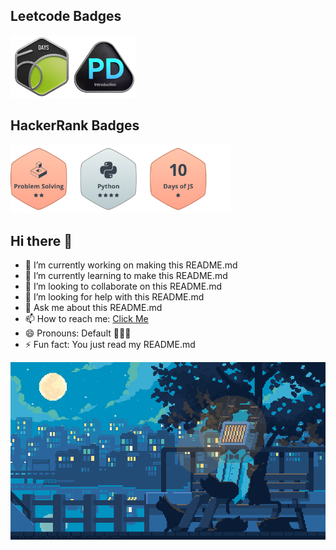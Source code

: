## Leetcode Badges

<img src="Assets/2550.gif" alt="50 Days Badge 2025" height="100"><img src="Assets/Introduction_to_Pandas.gif" alt="50 Days Badge 2025" height="100">

## HackerRank Badges

<img src="Assets/HackerRank Badges.png" alt="HackerRank Badges" height="110">

## Hi there 👋

- 🔭 I’m currently working on making this README.md
- 🌱 I’m currently learning to make this README.md
- 👯 I’m looking to collaborate on this README.md
- 🤔 I’m looking for help with this README.md
- 💬 Ask me about this README.md
- 📫 How to reach me: [Click Me](https://github.com/123JUICE-BOY321)
- 😄 Pronouns: Default 🧔🏻‍♂️
- ⚡ Fun fact: You just read my README.md

![Jellyfish](Assets/Chill.gif)
